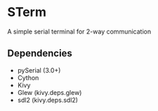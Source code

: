 # STerm
A simple serial terminal for 2-way communication

## Dependencies
- pySerial (3.0+)
- Cython
- Kivy
- Glew (kivy.deps.glew)
- sdl2 (kivy.deps.sdl2)
